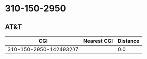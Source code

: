 # 310-150-2950
## AT&T


| CGI | Nearest CGI | Distance |
|-----|-------------|----------|
| 310-150-2950-142493207 |  | 0.0 |
